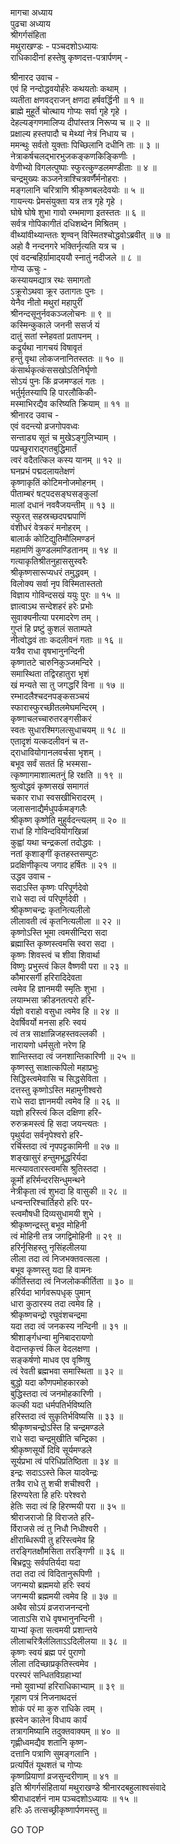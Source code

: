 मागचा अध्याय  
पुढचा अध्याय  
श्रीगर्गसंहिता  
मथुराखण्डः - पञ्चदशोऽध्यायः  
राधिकादीनां हस्तेषु कृष्णदत्त-पत्रार्पणम् -  
  
श्रीनारद उवाच -  
एवं हि नन्दोद्धवयोर्हरेः कथयतोः कथाम् ।  
व्यतीता क्षणवद्‌राजन् क्षणदा हर्षवर्द्धिनी ॥ १ ॥  
ब्राह्मे मुहूर्ते चोत्थाय गोप्यः सर्वा गृहे गृहे ।  
देहल्यङ्गणमालिप्य दीपांस्तत्र निरूप्य च ॥ २ ॥  
प्रक्षाल्य हस्तपादौ च मेथ्यां नेत्रं निधाय च ।  
ममन्थुः सर्वतो युक्ताः पिच्छिलानि दधीनि ताः ॥ ३ ॥  
नेत्राकर्षचलद्‌भारभुजकङ्कणकिङ्किणीः ।  
वेणीभ्यो विगलत्पुष्पाः स्फुरत्कुण्डलमण्डीताः ॥ ४ ॥  
चन्द्रमुख्यः कञ्जनेत्राश्चित्रवर्णैर्मनोहराः ।  
मङ्गलानि चरित्राणि श्रीकृष्णबलदेवयोः ॥ ५ ॥  
गायन्त्यः प्रेमसंयुक्ता यत्र तत्र गृहे गृहे ।  
घोषे घोषे शुभा गावो रम्भमाणा इतस्ततः ॥ ६ ॥  
सर्वत्र गोपिकागीतं दधिशब्देन मिश्रितम् ।  
वीथ्यांवीथ्यान्ततः शृण्वन् विस्मितश्चोद्धवोऽब्रवीत् ॥ ७ ॥  
अहो वै नन्दनगरे भक्तिर्नृत्यति यत्र च ।  
एवं वदन्बहिर्ग्रामाद्‌ययौ स्नातुं नदीजले ॥ ८ ॥  
गोप्य ऊचुः -  
कस्यायमद्यात्र रथः समागतो  
     ऽक्रूरोऽथवा क्रूर उतागतः पुनः ।  
येनैव नीतो मथुरां महापुरीं  
     श्रीनन्दसूनुर्नवकञ्जलोचनः ॥ ९ ॥  
कस्मिन्कुकाले जननी ससर्ज यं  
     दातुं सतां स्नेहवतां प्रतापनम् ।  
कद्रूर्यथा नागचयं विषावृतं  
     हन्तुं वृथा लोकजनानितस्ततः ॥ १० ॥  
कंसार्थकृत्कंससखोऽतिनिर्घृणो  
     सोऽयं पुनः किं व्रजमण्डलं गतः ।  
भर्तुर्मृतस्यापि हि पारलौकिकी-  
     मस्माभिरद्यैव करिष्यति क्रियाम् ॥ ११ ॥  
श्रीनारद उवाच -  
एवं वदन्त्यो व्रजगोपवध्वः  
     सन्ताड्य सूतं च मुखेऽङ्गुलिभ्याम् ।  
पप्रच्छुराराद्‌गतबुद्धिमार्तं  
     त्वरं वदैतत्किल कस्य यानम् ॥ १२ ॥  
घनप्रभं पद्मदलायतेक्षणं  
     कृष्णाकृतिं कोटिमनोजमोहनम् ।  
पीताम्बरं षट्पदसङ्घसङ्कुलां  
     मालां दधानं नववैजयन्तीम् ॥ १३ ॥  
स्फुरत् सहस्रच्छदपद्मपाणिं  
     वंशीधरं वेत्रकरं मनोहरम् ।  
बालार्क कोटिद्युतिमौलिमण्डनं  
     महामणिं कुण्डलमण्डितानम् ॥ १४ ॥  
गत्याकृतिश्रीतनुहाससुस्वरैः  
     श्रीकृष्णसारूप्यधरं तमुद्धवम् ।  
विलोक्य सर्वा नृप विस्मितास्ततो  
     विज्ञाय गोविन्दसखं ययुः पुरः ॥ १५ ॥  
ज्ञात्वाऽथ सन्देशहरं हरेः प्रभोः  
     सुवाक्यनीत्या परमादरेण तम् ।  
गुप्तं हि प्रष्टुं कुशलं सताम्पते  
     नीत्वोद्धवं ताः कदलीवनं गताः ॥ १६ ॥  
यत्रैव राधा वृषभानुनन्दिनी  
     कृष्णातटे चारुनिकुञ्जमन्दिरे ।  
समास्थिता तद्विरहातुरा भृशं  
     खं मन्यते सा तु जगद्धरिं विना ॥ १७ ॥  
रम्भादलैश्चदनपङ्कसञ्चयं  
     स्फारास्फुरच्छीतलमेघमन्दिरम् ।  
कृष्णाचलच्चारुतरङ्गसीकरं  
     स्वतः सुधारश्मिगलत्सुधाचयम् ॥ १८ ॥  
एतादृशं यत्कदलीवनं च त-  
     द्‌राधावियोगानलवर्चसा भृशम् ।  
बभूव सर्वं सततं हि भस्मसा-  
     त्कृष्णागमाशात्मतनुं हि रक्षति ॥ १९ ॥  
श्रुत्वोद्धवं कृष्णसखं समागतं  
     चकार राधा स्वसखीभिरादरम् ।  
जलासनाद्यैर्मधुपर्कमङ्गलैः  
     श्रीकृष्ण कृष्णेति मुहुर्वदन्त्यलम् ॥ २० ॥  
राधां हि गोविन्दवियोगखिन्नां  
     कुह्वां यथा चन्द्रकलां तदोद्धवः ।  
नतां कृशाङ्गीं कृतहस्तसम्पुटः  
     प्रदक्षिणीकृत्य जगाद हर्षितः ॥ २१ ॥  
उद्धव उवाच -  
सदाऽस्ति कृष्णः परिपूर्णदेवो  
     राधे सदा त्वं परिपूर्णदेवी ।  
श्रीकृष्णचन्द्रः कृतनित्यलीलो  
     लीलावती त्वं कृतनित्यलीला ॥ २२ ॥  
कृष्णोऽस्ति भूमा त्वमसीन्दिरा सदा  
     ब्रह्मास्ति कृष्णस्त्वमसि स्वरा सदा ।  
कृष्णः शिवस्त्वं च शीवा शिवार्था  
     विष्णुः प्रभुस्त्वं किल वैष्णवी परा ॥ २३ ॥  
कौमारसर्गी हरिरादिदेवता  
     त्वमेव हि ज्ञानमयी स्मृतिः शुभा ।  
लयाम्भसा क्रीडनतत्परो हरि-  
     र्यज्ञो वराहो वसुधा त्वमेव हि ॥ २४ ॥  
देवर्षिवर्यो मनसा हरिः स्वयं  
     त्वं तत्र साक्षान्निजहस्तवल्लकी ।  
नारायणो धर्मसुतो नरेण हि  
     शान्तिस्तदा त्वं जनशान्तिकारिणी ॥ २५ ॥  
कृष्णस्तु साक्षात्कपिलो महाप्रभुः  
     सिद्धिस्त्वमेवासि च सिद्धसेविता ।  
दत्तस्तु कृष्णोऽस्ति महामुनीश्वरो  
     राधे सदा ज्ञानमयी त्वमेव हि ॥ २६ ॥  
यज्ञो हरिस्त्वं किल दक्षिणा हरि-  
     रुरुक्रमस्त्वं हि सदा जयन्त्यतः ।  
पृथुर्यदा सर्वनृपेश्वरो हरि-  
     रर्चिस्तदा त्वं नृपपट्टकामिनी ॥ २७ ॥  
शङ्खासुरं हन्तुमभूद्धरिर्यदा  
     मत्स्यावतारस्त्वमसि श्रुतिस्तदा ।  
कूर्मो हरिर्मन्दरसिन्धुमन्थने  
     नेत्रीकृता त्वं शुभदा हि वासुकी ॥ २८ ॥  
धन्वन्तरिश्चार्तिहरो हरिः पर-  
     स्त्वमौषधी दिव्यसुधामयी शुभे ।  
श्रीकृष्णन्द्रस्तु बभूव मोहिनी  
     त्वं मोहिनी तत्र जगद्विमोहिनी ॥ २९ ॥  
हरिर्नृसिहस्तु नृसिंहलीलया  
     लीला तदा त्वं निजभक्तवत्सला ।  
बभूव कृष्णस्तु यदा हि वामनः  
     कीर्तिस्तदा त्वं निजलोककीर्तिता ॥ ३० ॥  
हरिर्यदा भार्गवरूपधृक् पुमान्  
     धारा कुठारस्य तदा त्वमेव हि ।  
श्रीकृष्णचन्द्रो रघुवंशचन्द्रमा  
     यदा तदा त्वं जनकस्य नन्दिनी ॥ ३१ ॥  
श्रीशार्ङ्गधन्वा मुनिबादरायणो  
     वेदान्तकृत्त्वं किल वेदलक्षणा ।  
सङ्कर्षणो माधव एव वृष्णिषु  
     त्वं रेवती ब्रह्मभवा समास्थिता ॥ ३२ ॥  
बुद्धो यदा कौणपमोहकारको  
     बुद्धिस्तदा त्वं जनमोहकारिणी ।  
कल्की यदा धर्मपतिर्भविष्यति  
     हरिस्तदा त्वं सुकृतिर्भविष्यसि ॥ ३३ ॥  
श्रीकृष्णचन्द्रोऽस्ति हि चन्द्रमण्डले  
     राधे सदा चन्द्रमुखीति चन्द्रिका ।  
श्रीकृष्णसूर्यो दिवि सूर्यमण्डले  
     सूर्यप्रभा त्वं परिधिप्रतिष्ठिता ॥ ३४ ॥  
इन्द्रः सदाऽऽस्ते किल यादवेन्द्रः  
     तत्रैव राधे तु शची शचीश्वरी ।  
हिरण्यरेता हि हरिः परेश्वरो  
     हेतिः सदा त्वं हि हिरण्मयी परा ॥ ३५ ॥  
श्रीराजराजो हि विराजते हरि-  
     र्विराजसे त्वं तु निधौ निधीश्वरी ।  
क्षीराब्धिरूपी तु हरिस्त्वमेव हि  
     तरङ्गितक्षौमसिता तरङ्गिणी ॥ ३६ ॥  
बिभ्रद्वपुः सर्वपतिर्यदा यदा  
     तदा तदा त्वं विदितानुरूपिणी ।  
जगन्मयो ब्रह्ममयो हरिः स्वयं  
     जगन्मयी ब्रह्ममयी त्वमेव हि ॥ ३७ ॥  
अथैव सोऽयं व्रजराजनन्दनो  
     जाताऽसि राधे वृषभानुनन्दिनी ।  
याभ्यां कृता सत्वमयी प्रशान्तये  
     लीलाचरित्रैर्ललिताऽऽदिलीलया ॥ ३८ ॥  
कृष्णः स्वयं ब्रह्म परं पुराणो  
     लीला तदिच्छाप्रकृतिस्त्वमेव ।  
परस्परं सन्धितविग्रहाभ्यां  
     नमो युवाभ्यां हरिराधिकाभ्याम् ॥ ३९ ॥  
गृहाण पत्रं निजनाथदत्तं  
     शोकं परं मा कुरु राधिके त्वम् ।  
ह्रस्वेन कालेन विधाय कार्यं  
     तत्रागमिष्यामि तदुक्तवाक्यम् ॥ ४० ॥  
गृह्णीध्वमद्यैव शतानि कृष्ण-  
     दत्तानि पत्राणि सुमङ्गलानि ।  
प्रत्यर्पितं यूथशतं च गोप्यः  
     कृष्णप्रियाणां व्रजसुन्दरीणाम् ॥ ४१ ॥  
इति श्रीगर्गसंहितायां मथुराखण्डे श्रीनारदबहुलाश्वसंवादे  
श्रीराधादर्शनं नाम पञ्चदशोऽध्यायः ॥ १५ ॥  
हरिः ॐ तत्सच्छ्रीकृष्णार्पणमस्तु ॥  
  
GO TOP

